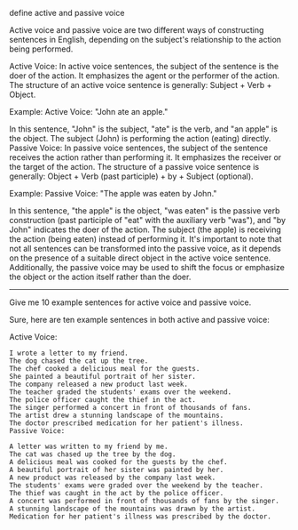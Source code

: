 define active and passive voice

Active voice and passive voice are two different ways of constructing sentences
in English, depending on the subject's relationship to the action being
performed.

Active Voice: In active voice sentences, the subject of the sentence is the doer
of the action. It emphasizes the agent or the performer of the action. The
structure of an active voice sentence is generally: Subject + Verb + Object.

Example: Active Voice: "John ate an apple."

In this sentence, "John" is the subject, "ate" is the verb, and "an apple" is
the object. The subject (John) is performing the action (eating) directly.
Passive Voice: In passive voice sentences, the subject of the sentence receives
the action rather than performing it. It emphasizes the receiver or the target
of the action. The structure of a passive voice sentence is generally: Object +
Verb (past participle) + by + Subject (optional).

Example: Passive Voice: "The apple was eaten by John."

In this sentence, "the apple" is the object, "was eaten" is the passive verb
construction (past participle of "eat" with the auxiliary verb "was"), and "by
John" indicates the doer of the action. The subject (the apple) is receiving the
action (being eaten) instead of performing it. It's important to note that not
all sentences can be transformed into the passive voice, as it depends on the
presence of a suitable direct object in the active voice sentence. Additionally,
the passive voice may be used to shift the focus or emphasize the object or the
action itself rather than the doer.

---

Give me 10 example sentences for active voice and passive voice.

Sure, here are ten example sentences in both active and passive voice:

Active Voice:

```
I wrote a letter to my friend.
The dog chased the cat up the tree.
The chef cooked a delicious meal for the guests.
She painted a beautiful portrait of her sister.
The company released a new product last week.
The teacher graded the students' exams over the weekend.
The police officer caught the thief in the act.
The singer performed a concert in front of thousands of fans.
The artist drew a stunning landscape of the mountains.
The doctor prescribed medication for her patient's illness.
Passive Voice:

A letter was written to my friend by me.
The cat was chased up the tree by the dog.
A delicious meal was cooked for the guests by the chef.
A beautiful portrait of her sister was painted by her.
A new product was released by the company last week.
The students' exams were graded over the weekend by the teacher.
The thief was caught in the act by the police officer.
A concert was performed in front of thousands of fans by the singer.
A stunning landscape of the mountains was drawn by the artist.
Medication for her patient's illness was prescribed by the doctor.

```
